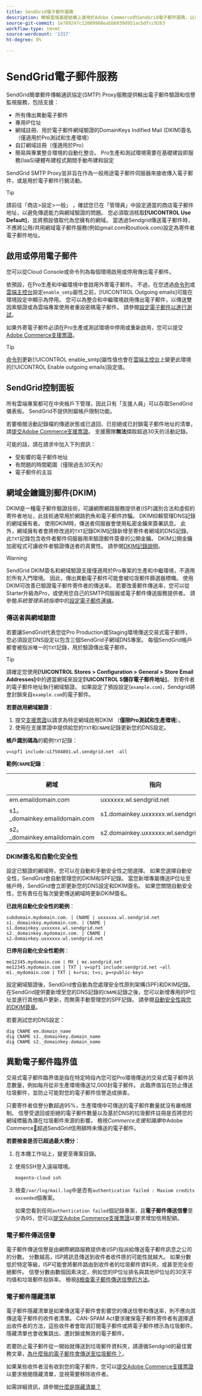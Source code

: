 ```yaml
---
title: SendGrid電子郵件服務
description: 瞭解雲端基礎結構上適用於Adobe Commerce的SendGrid電子郵件服務，以及如何測試您的DNS設定。
source-git-commit: 1e789247c12009908eabb6039d951acbdfcc9263
workflow-type: tm+mt
source-wordcount: '1317'
ht-degree: 0%

---
```


# SendGrid電子郵件服務

SendGrid簡單郵件傳輸通訊協定(SMTP) Proxy服務提供輸出電子郵件驗證和信譽監視服務，包括支援：

* 所有傳出異動電子郵件
* 專用IP位址
* 網域註冊、用於電子郵件網域驗證的DomainKeys Indified Mail (DKIM)簽名（僅適用於Pro測試和生產環境）
* 自訂網域註冊（僅適用於Pro）
* 簡易與專業整合環境的自動化整合。 Pro生產和測試環境需要在基礎建設即服務(IaaS)硬體布建程式期間手動布建和設定

SendGrid SMTP Proxy並非旨在作為一般用途電子郵件伺服器來接收傳入電子郵件，或是用於電子郵件行銷活動。

>[!TIP]
>
>請前往「商店>設定>一般」 ，確認您已在「管理員」中設定適當的商店電子郵件地址，以避免傳遞能力與網域驗證的問題。 您必須取消核取&#x200B;**[!UICONTROL Use Default]**，並將預設值取代為您擁有的網域。 當透過Sendgrid傳送電子郵件時，不應將公用/共用網域電子郵件服務(例如gmail.com和outlook.com)設定為寄件者電子郵件地址。

## 啟用或停用電子郵件

您可以從Cloud Console或命令列為每個環境啟用或停用傳出電子郵件。

依預設，在Pro生產和中繼環境中會啟用外寄電子郵件。 不過，在您透過[命令列](outgoing-emails.md#enable-emails-in-the-cli)或[雲端主控台](outgoing-emails.md#enable-emails-in-the-cloud-console)設定`enable_smtp`屬性之前，[!UICONTROL Outgoing emails]可能在環境設定中顯示為停用。 您可以為整合和中繼環境啟用傳出電子郵件，以傳送雙因素驗證或為雲端專案使用者重設密碼電子郵件。 請參閱[設定電子郵件以進行測試](outgoing-emails.md)。

如果外寄電子郵件必須在Pro生產或測試環境中停用或重新啟用，您可以提交[Adobe Commerce支援票證](https://experienceleague.adobe.com/en/docs/commerce-knowledge-base/kb/help-center-guide/magento-help-center-user-guide)。

>[!TIP]
>
>[命令列](outgoing-emails.md#enable-emails-in-the-cli)更新[!UICONTROL enable_smtp]屬性值也會在[雲端主控台](outgoing-emails.md#enable-emails-in-the-cloud-console)上變更此環境的[!UICONTROL Enable outgoing emails]設定值。

## SendGrid控制面板

所有雲端專案都可在中央帳戶下管理，因此只有「支援人員」可以存取SendGrid儀表板。 SendGrid不提供附屬帳戶限制功能。

若要檢閱活動記錄檔的傳遞狀態或已退回、已拒絕或已封鎖電子郵件地址的清單，請[提交Adobe Commerce支援票證](https://experienceleague.adobe.com/en/docs/commerce-knowledge-base/kb/help-center-guide/magento-help-center-user-guide#submit-ticket)。 支援團隊&#x200B;**無法**&#x200B;擷取超過30天的活動記錄。

可能的話，請在請求中加入下列資訊：

* 受影響的電子郵件地址
* 有問題的時間範圍（僅限過去30天內）
* 電子郵件的主旨

## 網域金鑰識別郵件(DKIM)

DKIM是一種電子郵件驗證技術，可讓網際網路服務提供者(ISP)識別合法和虛假的寄件者地址，此技術通常用於網路釣魚和電子郵件詐騙。 DKIM仰賴管理DNS記錄的網域擁有者。 使用DKIM時，傳送者伺服器會使用私密金鑰來簽署訊息。 此外，網域擁有者會將修改過的`TXT`記錄DKIM記錄新增至寄件者網域的DNS記錄。 此`TXT`記錄包含收件者郵件伺服器用來驗證郵件簽章的公開金鑰。 DKIM公開金鑰加密程式可讓收件者驗證傳送者的真實性。 請參閱[DKIM記錄說明](https://docs.sendgrid.com/ui/account-and-settings/dkim-records)。

>[!WARNING]
>
>SendGrid DKIM簽名和網域驗證支援僅適用於Pro專案的生產和中繼環境，不適用於所有入門環境。 因此，傳出異動電子郵件可能會被垃圾郵件篩選器標幟。 使用DKIM可改善已驗證電子郵件寄件者的傳送率。 若要改善郵件傳送率，您可以從Starter升級為Pro，或使用您自己的SMTP伺服器或電子郵件傳送服務提供者。 請參閱&#x200B;_系統管理系統指南_&#x200B;中的[設定電子郵件連線](https://experienceleague.adobe.com/en/docs/commerce-admin/systems/communications/email-communications)。

### 傳送者與網域驗證

若要讓SendGrid代表您從Pro Production或Staging環境傳送交易式電子郵件，您必須設定DNS設定以包含三個SendGrid子網域DNS專案。 每個SendGrid帳戶都會被指派唯一的`TXT`記錄，用於驗證傳出電子郵件。

>[!TIP]
>
>請確定您使用&#x200B;**[!UICONTROL Stores > Configuration > General > Store Email Addresses]**&#x200B;中的適當網域來設定&#x200B;**[!UICONTROL S儲存電子郵件地址]**。 對寄件者的電子郵件地址執行網域驗證。 如果設定了預設設定(`example.com`)，Sendgrid將會封鎖來自`example.com`的電子郵件。

**若要啟用網域驗證**：

1. 提交[支援票證](https://experienceleague.adobe.com/en/docs/commerce-knowledge-base/kb/help-center-guide/magento-help-center-user-guide#submit-ticket)以請求為特定網域啟用DKIM （**僅限Pro測試和生產環境**）。
1. 使用在支援票證中提供給您的`TXT`和`CNAME`記錄更新您的DNS設定。

**帳戶識別碼為**&#x200B;的範例`TXT`記錄：

```text
v=spf1 include:u17504801.wl.sendgrid.net -all
```

**範例`CNAME`記錄**：

| 網域 | 指向 | 記錄型別 |
| ---------- | ---------- | ------------- |
| em.emaildomain.com | uxxxxxx.wl.sendgrid.net | CNAME |
| s1。_domainkey.emaildomain.com | s1.domainkey.uxxxxxx.wl.sendgrid.net | CNAME |
| s2。_domainkey.emaildomain.com | s2.domainkey.uxxxxxx.wl.sendgrid.net | CNAME |

### DKIM簽名和自動化安全性

設定已驗證的網域時，您可以在自動和手動安全性之間選擇。 如果您選擇自動安全性，SendGrid會自動管理您的DKIM和SPF記錄。 當您新增專屬傳送IP位址至帳戶時，SendGrid會立即更新您的DNS設定和DKIM簽名。 如果您關閉自動安全性，您有責任在每次變更傳送網域時更新DKIM簽名。

**已啟用自動化安全性的範例**：

```text
subdomain.mydomain.com. | CNAME | uxxxxxx.wl.sendgrid.net
s1._domainkey.mydomain.com. | CNAME | s1.domainkey.uxxxxxx.wl.sendgrid.net
s2._domainkey.mydomain.com. | CNAME | s2.domainkey.uxxxxxx.wl.sendgrid.net
```

**已停用自動化安全性範例**：

```text
me12345.mydomain.com | MX | mx.sendgrid.net
me12345.mydomain.com | TXT | v=spf1 include:sendgrid.net ~all
m1._mydomain.com | TXT | k=rsa; t=s; p=<public-key>
```

設定網域驗證後，SendGrid會自動為您處理安全性原則架構(SPF)和DKIM記錄。 在SendGrid提供要新增至您的DNS記錄的`CNAME`記錄之後，您可以新增專用的IP位址並進行其他帳戶更新，而無需手動管理您的SPF記錄。 請參閱[自動安全性與您的DKIM簽章](https://docs.sendgrid.com/ui/account-and-settings/dkim-records#automated-security-and-your-dkim-signature)。

若要測試您的DNS設定：

```
dig CNAME em.domain_name
dig CNAME s1._domainkey.domain_name
dig CNAME s2._domainkey.domain_name
```

## 異動電子郵件臨界值

交易式電子郵件臨界值是指在特定時段內您可從Pro環境傳送的交易式電子郵件訊息數量，例如每月從非生產環境傳送12,000封電子郵件。 此臨界值旨在防止傳送垃圾郵件，並防止可能對您的電子郵件信譽造成損害。

只要寄件者信譽分數超過95%，生產環境中可傳送的電子郵件數量就沒有嚴格限制。 信譽受退回或拒絕的電子郵件數量以及基於DNS的垃圾郵件註冊是否將您的網域標籤為潛在垃圾郵件來源的影響。 檢視&#x200B;_Commerce支援知識庫_&#x200B;中Adobe Commerce[&#128279;](https://experienceleague.adobe.com/en/docs/commerce-knowledge-base/kb/troubleshooting/miscellaneous/emails-not-being-sent-sendgrid-credits-exceeded)超過SendGrid信用額時未傳送的電子郵件。

**若要檢查是否已超過最大積分**：

1. 在本機工作站上，變更至專案目錄。

1. 使用SSH登入遠端環境。

   ```bash
   magento-cloud ssh
   ```

1. 檢查`/var/log/mail.log`中是否有`authentication failed : Maxium credits exceeded`個專案。

   如果您看到任何`authentication failed`個記錄專案，且&#x200B;**電子郵件傳送信譽**&#x200B;至少為95，您可以[提交Adobe Commerce支援票證](https://experienceleague.adobe.com/en/docs/commerce-knowledge-base/kb/help-center-guide/magento-help-center-user-guide#submit-ticket)以要求增加信用配額。

### 電子郵件傳送信譽

電子郵件傳送信譽是由網際網路服務提供者(ISP)指派給傳送電子郵件訊息之公司的分數。 分數越高，ISP將訊息傳送到收件者收件匣的可能性就越大。 如果分數低於特定等級，ISP可能會將郵件路由到收件者的垃圾郵件資料夾，或甚至完全拒絕郵件。 信譽分數由數個因素決定，例如您的IP位址排名與其他IP位址的30天平均值和垃圾郵件投訴率。 檢視[8檢查電子郵件傳送信譽的方法](https://sendgrid.com/en-us/blog/5-ways-check-sending-reputation)。

### 電子郵件隱藏清單

電子郵件隱藏清單是如果傳送電子郵件會影響您的傳送信譽和傳送率，則不應向其傳送電子郵件的收件者清單。 CAN-SPAM Act要求確保電子郵件寄件者有選擇退出收件者的方法，這些收件者會取消訂閱電子郵件或將電子郵件標示為垃圾郵件。 隱藏清單也會收集跳出、遭封鎖或無效的電子郵件。

若要防止電子郵件從一開始就傳送到垃圾郵件資料夾，請遵循Sendgrid的最佳實務文章，[為什麼我的電子郵件會傳送至垃圾郵件？](https://sendgrid.com/en-us/blog/10-tips-to-keep-email-out-of-the-spam-folder)。

如果某些收件者沒有收到您的電子郵件，您可以[提交Adobe Commerce支援票證](https://experienceleague.adobe.com/en/docs/commerce-knowledge-base/kb/help-center-guide/magento-help-center-user-guide#submit-ticket)以要求檢閱隱藏清單，並視需要移除收件者。

如需詳細資訊，請參閱[什麼是隱藏清單？](https://sendgrid.com/en-us/blog/what-is-a-suppression-list)

